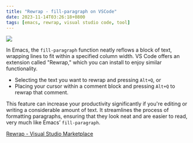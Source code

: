```yaml
---
title: "Rewrap - fill-paragraph on VSCode"
date: 2023-11-14T03:26:18+0800
tags: [emacs, rewrap, visual studio code, tool]
---
```



<div class="note-link-img-wrapper"><img src="/images/2023-11-14T032618.png"></img></div>


In Emacs, the `fill-paragraph` function neatly reflows a block of text, wrapping lines to fit within a specified column width. VS Code offers an extension called "Rewrap," which you can install to enjoy similar functionality.

- Selecting the text you want to rewrap and pressing `Alt+Q`, or
- Placing your cursor within a comment block and pressing `Alt+Q` to rewrap that comment.

This feature can increase your productivity significantly if you're editing or writing a considerable amount of text. It streamlines the process of formatting paragraphs, ensuring that they look neat and are easier to read, very much like Emacs’ `fill-paragraph`.

[Rewrap - Visual Studio Marketplace](https://marketplace.visualstudio.com/items?itemName=stkb.rewrap)

